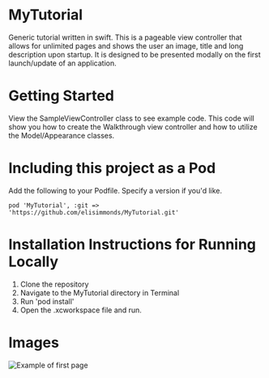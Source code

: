# MyTutorial
Generic tutorial written in swift. This is a pageable view controller that allows for unlimited pages and shows the user an image, title and long description upon startup. It is designed to be presented modally on the first launch/update of an application.

# Getting Started
View the SampleViewController class to see example code. This code will show you how to create the Walkthrough view controller and how to utilize the Model/Appearance classes. 

# Including this project as a Pod
Add the following to your Podfile. Specify a version if you'd like.
```
pod 'MyTutorial', :git => 'https://github.com/elisimmonds/MyTutorial.git'
```

# Installation Instructions for Running Locally
1. Clone the repository
2. Navigate to the MyTutorial directory in Terminal
3. Run 'pod install'
4. Open the .xcworkspace file and run.

# Images
![Example of first page](https://imgur.com/l01EMm2)
